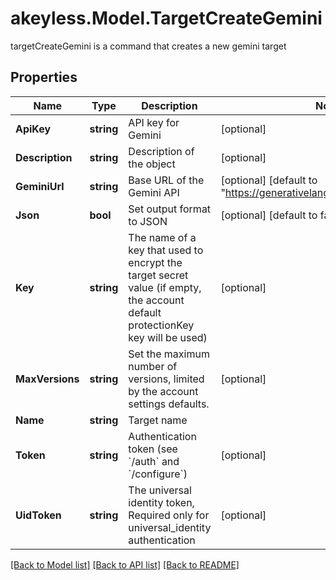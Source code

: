 # akeyless.Model.TargetCreateGemini
targetCreateGemini is a command that creates a new gemini target

## Properties

Name | Type | Description | Notes
------------ | ------------- | ------------- | -------------
**ApiKey** | **string** | API key for Gemini | [optional] 
**Description** | **string** | Description of the object | [optional] 
**GeminiUrl** | **string** | Base URL of the Gemini API | [optional] [default to "https://generativelanguage.googleapis.com"]
**Json** | **bool** | Set output format to JSON | [optional] [default to false]
**Key** | **string** | The name of a key that used to encrypt the target secret value (if empty, the account default protectionKey key will be used) | [optional] 
**MaxVersions** | **string** | Set the maximum number of versions, limited by the account settings defaults. | [optional] 
**Name** | **string** | Target name | 
**Token** | **string** | Authentication token (see &#x60;/auth&#x60; and &#x60;/configure&#x60;) | [optional] 
**UidToken** | **string** | The universal identity token, Required only for universal_identity authentication | [optional] 

[[Back to Model list]](../README.md#documentation-for-models) [[Back to API list]](../README.md#documentation-for-api-endpoints) [[Back to README]](../README.md)

